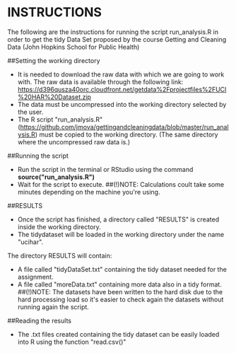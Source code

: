 INSTRUCTIONS
============

The following are the instructions for running the script run_analysis.R in order to get the tidy Data Set proposed by the course Getting and Cleaning Data (John Hopkins School for Public Health)

##Setting the working directory

* It is needed to download the raw data with which we are going to work with. The raw data is available through the following link: https://d396qusza40orc.cloudfront.net/getdata%2Fprojectfiles%2FUCI%20HAR%20Dataset.zip 
* The data must be uncompressed into the working directory selected by the user.
* The R script "run_analysis.R" (https://github.com/jmova/gettingandcleaningdata/blob/master/run_analysis.R) must be copied to the working directory. (The same directory where the uncompressed raw data is.)

##Running the script

* Run the script in the terminal or RStudio using the command <b>source("run_analysis.R")</b>
* Wait for the script to execute. 
##(!)NOTE: Calculations coult take some minutes depending on the machine you're using.

##RESULTS

* Once the script has finished, a directory called "RESULTS" is created inside the working directory.
* The tidydataset will be loaded in the working directory under the name "ucihar".

The directory RESULTS will contain:

* A file called "tidyDataSet.txt" containing the tidy dataset needed for the assignment.
* A file called "moreData.txt" containing more data also in a tidy format.
##(!)NOTE: The datasets have been written to the hard disk due to the hard processing load so it's easier to check again the datasets without running again the script.

##Reading the results

* The .txt files created containing the tidy dataset can be easily loaded into R using the function "read.csv()"




